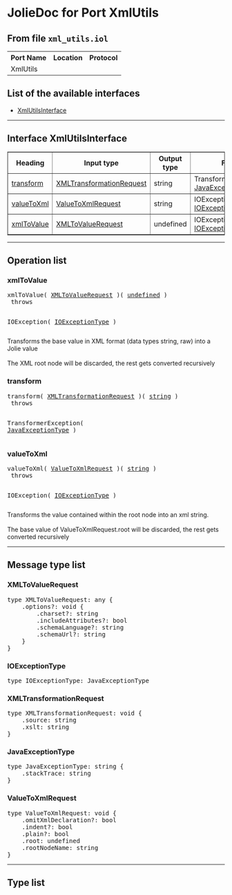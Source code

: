 <html>
<head></head><body>
<h1>JolieDoc for Port XmlUtils</h1>
<h2>From file <code>xml_utils.iol</code></h2>
<table>
<tr>
<th>Port Name</th>
<th>Location</th>
<th>Protocol</th>
</tr>
<tr>
<td>XmlUtils</td>
<td></td>
<td></td>
</tr>
</table>
<h2>List of the available interfaces</h2>
<ul>
<li><a href="#XmlUtilsInterface">XmlUtilsInterface </a>
</ul>
<hr>
<h2 id=XmlUtilsInterface>Interface XmlUtilsInterface</h2>
<a name="XmlUtilsInterface"></a>
<table border="1">
<tr>
<th>Heading</th>
<th>Input type</th>
<th>Output type</th>
<th>Faults</th>
</tr>
<tr>
<td><a href="#transform">transform</a></td>
<td><a href="#XMLTransformationRequest">XMLTransformationRequest</a><br /></td>
<td>string<br /></td>
<td>
TransformerException( <a href="#JavaExceptionType">JavaExceptionType</a> )&nbsp;&nbsp;<br>
</td>
</tr>
<tr>
<td><a href="#valueToXml">valueToXml</a></td>
<td><a href="#ValueToXmlRequest">ValueToXmlRequest</a><br /></td>
<td>string<br /></td>
<td>
IOException( <a href="#IOExceptionType">IOExceptionType</a> )&nbsp;&nbsp;<br>
</td>
</tr>
<tr>
<td><a href="#xmlToValue">xmlToValue</a></td>
<td><a href="#XMLToValueRequest">XMLToValueRequest</a><br /></td>
<td>undefined<br /></td>
<td>
IOException( <a href="#IOExceptionType">IOExceptionType</a> )&nbsp;&nbsp;<br>
</td>
</tr>
</table>
<hr>
<h2>Operation list</h2>
<div class="operation-title"><a name="xmlToValue"></a><h3 id="xmlToValue">xmlToValue</h3></div>
<pre>xmlToValue( <a href="#XMLToValueRequest">XMLToValueRequest</a> )( <a href="#undefined">undefined</a> )
 throws

				
IOException( <a href="#IOExceptionType">IOExceptionType</a> )
</pre>
<span class="opdoc"><p>Transforms the base value in XML format (data types string, raw) into a Jolie value<br>		 <br>		  The XML root node will be discarded, the rest gets converted recursively</p></span>
<div class="operation-title"><a name="transform"></a><h3 id="transform">transform</h3></div>
<pre>transform( <a href="#XMLTransformationRequest">XMLTransformationRequest</a> )( <a href="#string">string</a> )
 throws

				
TransformerException( <a href="#JavaExceptionType">JavaExceptionType</a> )
</pre>
<div class="operation-title"><a name="valueToXml"></a><h3 id="valueToXml">valueToXml</h3></div>
<pre>valueToXml( <a href="#ValueToXmlRequest">ValueToXmlRequest</a> )( <a href="#string">string</a> )
 throws

				
IOException( <a href="#IOExceptionType">IOExceptionType</a> )
</pre>
<span class="opdoc"><p>Transforms the value contained within the root node into an xml string.<br>		 <br>		  The base value of ValueToXmlRequest.root will be discarded, the rest gets converted recursively</p></span>
<hr>
<h2>Message type list</h2>
<a name="XMLToValueRequest"></a><h3 id="XMLToValueRequest">XMLToValueRequest</h3>
<pre lang="jolie">type XMLToValueRequest: any { 
    .options?: void { 
        .charset?: string
        .includeAttributes?: bool
        .schemaLanguage?: string
        .schemaUrl?: string
    }
}</pre>
<a name="IOExceptionType"></a><h3 id="IOExceptionType">IOExceptionType</h3>
<pre lang="jolie">type IOExceptionType: JavaExceptionType</pre>
<a name="XMLTransformationRequest"></a><h3 id="XMLTransformationRequest">XMLTransformationRequest</h3>
<pre lang="jolie">type XMLTransformationRequest: void { 
    .source: string
    .xslt: string
}</pre>
<a name="JavaExceptionType"></a><h3 id="JavaExceptionType">JavaExceptionType</h3>
<pre lang="jolie">type JavaExceptionType: string { 
    .stackTrace: string
}</pre>
<a name="ValueToXmlRequest"></a><h3 id="ValueToXmlRequest">ValueToXmlRequest</h3>
<pre lang="jolie">type ValueToXmlRequest: void { 
    .omitXmlDeclaration?: bool
    .indent?: bool
    .plain?: bool
    .root: undefined
    .rootNodeName: string
}</pre>
<hr>
<h2>Type list</h2>
</body>
</html>
